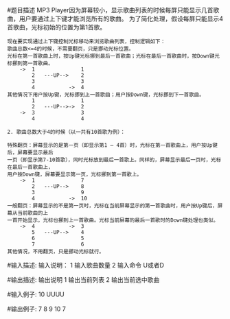 #题目描述
    MP3 Player因为屏幕较小，显示歌曲列表的时候每屏只能显示几首歌曲，用户要通过上下键才能浏览所有的歌曲。
    为了简化处理，假设每屏只能显示4首歌曲，光标初始的位置为第1首歌。

    现在要实现通过上下键控制光标移动来浏览歌曲列表，控制逻辑如下：
    歌曲总数<=4的时候，不需要翻页，只是挪动光标位置。
    光标在第一首歌曲上时，按Up键光标挪到最后一首歌曲；光标在最后一首歌曲时，按Down键光标挪到第一首歌曲。
        ->  1               1
            2   ---UP-->    2
            3               3
            4           ->  4
    其他情况下用户按Up键，光标挪到上一首歌曲；用户按Down键，光标挪到下一首歌曲。
            1               1
            2   ---UP-->->  2
        ->  3               3
            4               4

    2. 歌曲总数大于4的时候（以一共有10首歌为例）：

    特殊翻页：屏幕显示的是第一页（即显示第1 – 4首）时，光标在第一首歌曲上，用户按Up键后，屏幕要显示最后
    一页（即显示第7-10首歌），同时光标放到最后一首歌上。同样的，屏幕显示最后一页时，光标在最后一首歌曲上，
    用户按Down键，屏幕要显示第一页，光标挪到第一首歌上。
        ->  1               7
            2   ---UP-->    8
            3               9
            4           ->  10
    一般翻页：屏幕显示的不是第一页时，光标在当前屏幕显示的第一首歌曲时，用户按Up键后，屏幕从当前歌曲的上
    一首开始显示，光标也挪到上一首歌曲。光标当前屏幕的最后一首歌时的Down键处理也类似。
        ->  4           ->  3
            5   ---UP-->    4
            6               5
            7               6
    其他情况，不用翻页，只是挪动光标就行。

#输入描述:
    输入说明：
    1 输入歌曲数量
    2 输入命令 U或者D


#输出描述:
    输出说明
    1 输出当前列表
    2 输出当前选中歌曲

#输入例子:
    10
    UUUU

#输出例子:
    7 8 9 10
    7